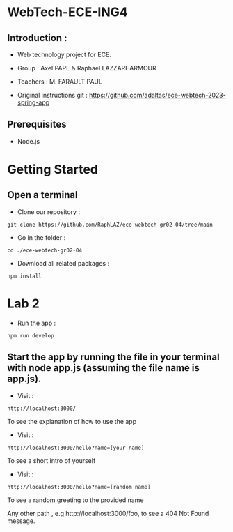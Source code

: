 # WebTech-ECE-ING4

## Introduction :
* Web technology project for ECE.
* Group : Axel PAPE & Raphael LAZZARI-ARMOUR
* Teachers : M. FARAULT PAUL

* Original instructions git : https://github.com/adaltas/ece-webtech-2023-spring-app 

## Prerequisites

* Node.js

# Getting Started

## Open a terminal 

* Clone our repository :

```
git clone https://github.com/RaphLAZ/ece-webtech-gr02-04/tree/main
```

* Go in the folder :
```
cd ./ece-webtech-gr02-04
```

* Download all related packages :
```
npm install
```
# Lab 2

* Run the app :
```
npm run develop
```
## Start the app by running the file in your terminal with node app.js (assuming the file name is app.js).

* Visit :
```
http://localhost:3000/ 
```
To see the explanation of how to use the app

* Visit :
```
http://localhost:3000/hello?name=[your name]
```
To see a short intro of yourself

* Visit :
```
http://localhost:3000/hello?name=[random name] 
```
To see a random greeting to the provided name

Any other path , e.g http://localhost:3000/foo, to see a 404 Not Found message.









